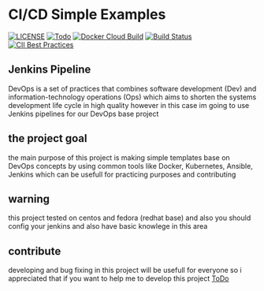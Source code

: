 # CI/CD Simple Examples
[![LICENSE](https://img.shields.io/badge/LICENSE-MIT-blue)](https://github.com/parhamzardoshti/CI-CD/blob/master/LICENSE) 
[![Todo](https://img.shields.io/badge/Todo-See%20Here-success)](https://github.com/parhamzardoshti/CI-CD/blob/master/TODO.md)
[![Docker Cloud Build](https://img.shields.io/docker/cloud/build/0xf15h/ghidra.svg?style=popout)](https://github.com/parhamzardoshti/CI-CD/)
[![Build Status](https://ci.jenkins.io/buildStatus/icon?job=Plugins/jacoco-plugin/master)](https://github.com/parhamzardoshti/CI-CD/)
[![CII Best Practices](https://bestpractices.coreinfrastructure.org/projects/3538/badge)](https://github.com/parhamzardoshti/CI-CD/)
 

## Jenkins Pipeline
DevOps is a set of practices that combines software development (Dev) and information-technology operations (Ops) which aims to shorten the systems development life cycle in high quality
however in this case im going to use Jenkins pipelines for our DevOps base project

## the project goal
the main purpose of this project is making simple templates base on DevOps concepts by using common tools like Docker,  Kubernetes,  Ansible, Jenkins which can be usefull for practicing purposes and contributing


## warning
this project tested on centos and fedora (redhat base) and also you should config your jenkins and also have basic knowlege in this area

## contribute
developing and bug fixing in this project will be usefull for everyone so  i appreciated that if you want  to help me to develop this project
<a href="https://github.com/parhamzardoshti/CI-CD/blob/master/TODO.md">ToDo</a>
